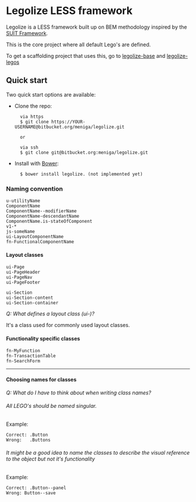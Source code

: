 # Legolize LESS framework

Legolize is a LESS framework built up on BEM methodology inspired by the [SUIT Framework](https://github.com/suitcss/suit/).

This is the core project where all default Lego's are defined.

To get a scaffolding project that uses this, go to [legolize-base](https://bitbucket.org/meniga/legolize-base) and [legolize-legos](https://bitbucket.org/meniga/legolize-legos)


## Quick start

Two quick start options are available:

- Clone the repo: 

    	via https    
      	$ git clone https://YOUR-USERNAME@bitbucket.org/meniga/legolize.git    
    
      	or
    
      	via ssh    
      	$ git clone git@bitbucket.org:meniga/legolize.git

   	
- Install with [Bower](http://bower.io): 
    
        $ bower install legolize. (not implemented yet)


### Naming convention

	u-utilityName
	ComponentName
	ComponentName--modifierName
	ComponentName-descendantName
	ComponentName.is-stateOfComponent
	v1-*
	js-someName
	ui-LayoutComponentName
	fn-FunctionalComponentName
	


#### Layout classes

	ui-Page
	ui-PageHeader
	ui-PageNav
	ui-PageFooter

	ui-Section
	ui-Section-content
	ui-Section-container


_Q: What defines a layout class (ui-)?_

It's a class used for commonly used layout classes.

#### Functionality specific classes

	fn-MyFunction
	fn-TransactionTable
	fn-SearchForm

---

#### Choosing names for classes

_Q: What do I have to think about when writing class names?_

###### All LEGO's should be named singular.

Example:

	Correct: .Button
	Wrong:   .Buttons

###### It might be a good idea to name the classes to describe the visual reference to the object but not it's functionality

Example:

	Correct: .Button--panel
	Wrong: Button--save


